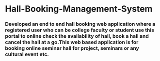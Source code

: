 # Hall-Booking-Management-System

### Developed an end to end hall booking web application where a registered user who can be college faculty or student use this portal to online check the availability of hall, book a hall and cancel the hall at a go.This web based application is for booking online seminar hall for project, seminars or any cultural event etc.

